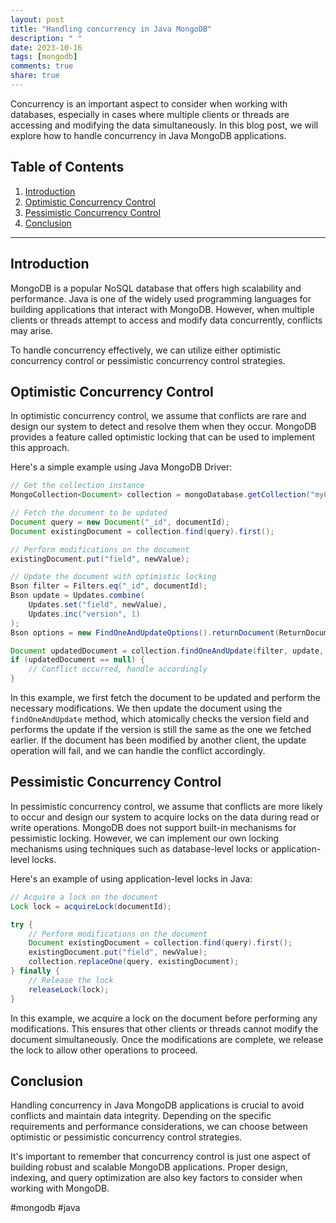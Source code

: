 ```yaml
---
layout: post
title: "Handling concurrency in Java MongoDB"
description: " "
date: 2023-10-16
tags: [mongodb]
comments: true
share: true
---
```


Concurrency is an important aspect to consider when working with databases, especially in cases where multiple clients or threads are accessing and modifying the data simultaneously. In this blog post, we will explore how to handle concurrency in Java MongoDB applications.

## Table of Contents
1. [Introduction](#introduction)
2. [Optimistic Concurrency Control](#optimistic-concurrency-control)
3. [Pessimistic Concurrency Control](#pessimistic-concurrency-control)
4. [Conclusion](#conclusion)

---

## Introduction
MongoDB is a popular NoSQL database that offers high scalability and performance. Java is one of the widely used programming languages for building applications that interact with MongoDB. However, when multiple clients or threads attempt to access and modify data concurrently, conflicts may arise.

To handle concurrency effectively, we can utilize either optimistic concurrency control or pessimistic concurrency control strategies.

## Optimistic Concurrency Control
In optimistic concurrency control, we assume that conflicts are rare and design our system to detect and resolve them when they occur. MongoDB provides a feature called optimistic locking that can be used to implement this approach.

Here's a simple example using Java MongoDB Driver:

```java
// Get the collection instance
MongoCollection<Document> collection = mongoDatabase.getCollection("myCollection");

// Fetch the document to be updated
Document query = new Document("_id", documentId);
Document existingDocument = collection.find(query).first();

// Perform modifications on the document
existingDocument.put("field", newValue);

// Update the document with optimistic locking
Bson filter = Filters.eq("_id", documentId);
Bson update = Updates.combine(
    Updates.set("field", newValue),
    Updates.inc("version", 1)
);
Bson options = new FindOneAndUpdateOptions().returnDocument(ReturnDocument.AFTER);

Document updatedDocument = collection.findOneAndUpdate(filter, update, options);
if (updatedDocument == null) {
    // Conflict occurred, handle accordingly
}
```

In this example, we first fetch the document to be updated and perform the necessary modifications. We then update the document using the `findOneAndUpdate` method, which atomically checks the version field and performs the update if the version is still the same as the one we fetched earlier. If the document has been modified by another client, the update operation will fail, and we can handle the conflict accordingly.

## Pessimistic Concurrency Control
In pessimistic concurrency control, we assume that conflicts are more likely to occur and design our system to acquire locks on the data during read or write operations. MongoDB does not support built-in mechanisms for pessimistic locking. However, we can implement our own locking mechanisms using techniques such as database-level locks or application-level locks.

Here's an example of using application-level locks in Java:

```java
// Acquire a lock on the document
Lock lock = acquireLock(documentId);

try {
    // Perform modifications on the document
    Document existingDocument = collection.find(query).first();
    existingDocument.put("field", newValue);
    collection.replaceOne(query, existingDocument);
} finally {
    // Release the lock
    releaseLock(lock);
}
```

In this example, we acquire a lock on the document before performing any modifications. This ensures that other clients or threads cannot modify the document simultaneously. Once the modifications are complete, we release the lock to allow other operations to proceed.

## Conclusion
Handling concurrency in Java MongoDB applications is crucial to avoid conflicts and maintain data integrity. Depending on the specific requirements and performance considerations, we can choose between optimistic or pessimistic concurrency control strategies.

It's important to remember that concurrency control is just one aspect of building robust and scalable MongoDB applications. Proper design, indexing, and query optimization are also key factors to consider when working with MongoDB.

#mongodb #java